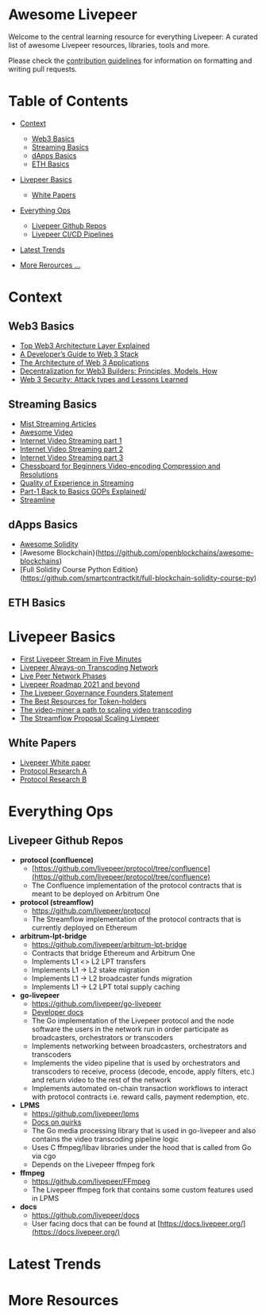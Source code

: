 
# Awesome Livepeer


Welcome to the central learning resource for everything Livepeer: A curated list of awesome Livepeer resources, libraries, tools and more.

Please check the [contribution guidelines](https://github.com/seanhanca/eLivepeer/blob/main/Contributing.md) for information on formatting and writing pull requests.

# Table of Contents
- [Context](#context)
  - [Web3 Basics](#web3-basics)
  - [Streaming Basics](#streaming-basics)
  - [dApps Basics](#dapps)
  - [ETH Basics](#eth-basics)

- [Livepeer Basics](#livepeer-basics)
  - [White Papers](#white-papers) 
  
- [Everything Ops](#everything-ops)
  - [Livepeer Github Repos](#livepeer-github-repos) 
  - [Livepeer CI/CD Pipelines](#livepeer-cicd) 
  
- [Latest Trends](#latest-trends) 

- [More Rerources ...](#resources)


# Context

## Web3 Basics
-  [Top Web3 Architecture Layer Explained](https://itnext.io/top-3-web-3-0-architecture-layers-explained-frontend-backend-and-data-e10200f7fc76)
-  [A Developer’s Guide to Web 3 Stack](https://alchemy.com/blog/web3-stack)
-  [The Architecture of Web 3 Applications](https://www.preethikasireddy.com/post/the-architecture-of-a-web-3-0-application)
-  [Decentralization for Web3 Builders: Principles, Models, How](https://future.com/web3-decentralization-models-framework-principles-how-to/)
-  [Web 3 Security: Attack types and Lessons Learned](https://a16z.com/2022/04/23/web3-security-crypto-hack-attack-lessons/)

## Streaming Basics

-  [Mist Streaming Articles](https://news.mistserver.org/news/65/Fantastic+protocols+and+where+to+stream+them)
-  [Awesome Video](https://awesome.video/)
-  [Internet Video Streaming part 1 ](https://medium.com/@eyevinntechnology/internet-video-streaming-abr-part-1-b10964849e19)
-  [Internet Video Streaming part 2](https://medium.com/@eyevinntechnology/internet-video-streaming-abr-part-2-dbce136b0d7c)
-  [Internet Video Streaming part 3 ](https://medium.com/@eyevinntechnology/internet-video-streaming-abr-part-3-45ff4bb3d436)
-  [Chessboard for Beginners Video-encoding Compression and Resolutions](https://medium.com/@eyevinntechnology/chessboard-for-beginners-video-encoding-compression-and-resolutions-bcefe04fa639)
-  [Quality of Experience in Streaming](https://medium.com/@eyevinntechnology/quality-of-experience-in-streaming-5c25355a4111)
-  [Part-1 Back to Basics GOPs  Explained/](https://aws.amazon.com/blogs/media/part-1-back-to-basics-gops-explained/)
-  [Streamline](https://github.com/streamlinevideo/streamline)
## dApps Basics
- [Awesome Solidity](https://github.com/bkrem/awesome-solidity)
- [Awesome Blockchain}(https://github.com/openblockchains/awesome-blockchains)
- [Full Solidity Course Python Edition} (https://github.com/smartcontractkit/full-blockchain-solidity-course-py)
## ETH Basics

# Livepeer Basics
- [First Livepeer Stream in Five Minutes](https://livepeer.com/blog/first-livepeer-stream-in-five-minutes)
- [Livepeer Always-on Transcoding Network](https://livepeer.com/blog/livepeer-always-on-transcoding-network)
- [Live Peer Network Phases](https://medium.com/livepeer-blog/livepeer-network-phases-b196ab42264b)
- [Livepeer Roadmap 2021 and beyond](https://medium.com/livepeer-blog/the-livepeer-roadmap-2021-and-beyond-5281776e9b3d)
- [The Livepeer Governance Founders Statement](https://medium.com/livepeer-blog/the-livepeer-governance-founders-statement-d4f3a85f787b)
- [The Best Resources for Token-holders](https://medium.com/livepeer-blog/the-best-resources-for-token-holders-2e484c8d9736)
- [The video-miner a path to scaling video transcoding](https://medium.com/livepeer-blog/the-video-miner-a-path-to-scaling-video-transcoding-a3487d232a1)
- [The Streamflow Proposal Scaling Livepeer](https://medium.com/livepeer-blog/the-streamflow-proposal-scaling-livepeer-72179b20bfdd)

## White Papers
-  [Livepeer White paper](https://github.com/livepeer/wiki/blob/master/WHITEPAPER.md)
-  [Protocol Research A](https://forum.livepeer.org/c/governance/17)
-  [Protocol Research B](https://forum.livepeer.org/c/research/15)

# Everything Ops
## Livepeer Github Repos
- **protocol (confluence)**
    - [https://github.com/livepeer/protocol/tree/confluence](https://github.com/livepeer/protocol/tree/confluence)
    - The Confluence implementation of the protocol contracts that is meant to be deployed on Arbitrum One
- **protocol (streamflow)**
    - https://github.com/livepeer/protocol
    - The Streamflow implementation of the protocol contracts that is currently deployed on Ethereum
- **arbitrum-lpt-bridge**
    - https://github.com/livepeer/arbitrum-lpt-bridge
    - Contracts that bridge Ethereum and Arbitrum One
    - Implements L1 <> L2 LPT transfers
    - Implements L1 → L2 stake migration
    - Implements L1 → L2 broadcaster funds migration
    - Implements L1 → L2 LPT total supply caching
- **go-livepeer**
    - https://github.com/livepeer/go-livepeer
    - [Developer docs](https://github.com/livepeer/go-livepeer/tree/master/doc)
    - The Go implementation of the Livepeer protocol and the node software the users in the network run in order participate as broadcasters, orchestrators or transcoders
    - Implements networking between broadcasters, orchestrators and transcoders
    - Implements the video pipeline that is used by orchestrators and transcoders to receive, process (decode, encode, apply filters, etc.) and return video to the rest of the network
    - Implements automated on-chain transaction workflows to interact with protocol contracts i.e. reward calls, payment redemption, etc.
- **LPMS**
    - https://github.com/livepeer/lpms
    - [Docs on quirks](https://github.com/livepeer/lpms/blob/master/doc/quirks.md)
    - The Go media processing library that is used in go-livepeer and also contains the video transcoding pipeline logic
    - Uses C ffmpeg/libav libraries under the hood that is called from Go via cgo
    - Depends on the Livepeer ffmpeg fork
- **ffmpeg**
    - https://github.com/livepeer/FFmpeg
    - The Livepeer ffmpeg fork that contains some custom features used in LPMS
- **docs**
    - https://github.com/livepeer/docs
    - User facing docs that can be found at [https://docs.livepeer.org/](https://docs.livepeer.org/)

# Latest Trends

# More Resources
